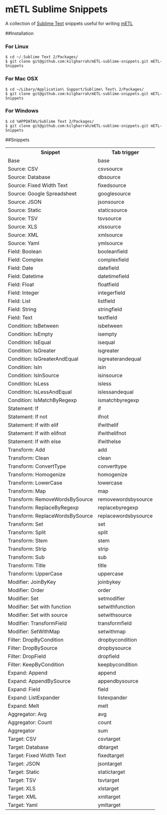 mETL Sublime Snippets
=====================

A collection of [Sublime Text](http://www.sublimetext.com/) snippets useful for writing [mETL](https://github.com/ceumicrodata/mETL?source=cc)

##Installation

### For Linux

    $ cd ~/.Sublime Text 2/Packages/
    $ git clone git@github.com:kilgharrah/mETL-sublime-snippets.git mETL-Snippets

### For Mac OSX

    $ cd ~/Libary/Application\ Support/Sublime\ Text\ 2/Packages/
    $ git clone git@github.com:kilgharrah/mETL-sublime-snippets.git mETL-Snippets

### For Windows

    $ cd %APPDATA%/Sublime Text 2/Packages/
    $ git clone git@github.com:kilgharrah/mETL-sublime-snippets.git mETL-Snippets

##Snippets

<table>
    <tr>
        <th>Snippet</th>
        <th>Tab trigger</th>
    </tr>
    <tr>
        <td>Base</td>
        <td>base</td>
    </tr>
    <tr>
        <td>Source: CSV</td>
        <td>csvsource</td>
    </tr>
    <tr>
        <td>Source: Database</td>
        <td>dbsource</td>
    </tr>
    <tr>
        <td>Source: Fixed Width Text</td>
        <td>fixedsource</td>
    </tr>
    <tr>
        <td>Source: Google Spreadsheet</td>
        <td>googlesource</td>
    </tr>
    <tr>
        <td>Source: JSON</td>
        <td>jsonsource</td>
    </tr>
    <tr>
        <td>Source: Static</td>
        <td>staticsource</td>
    </tr>
    <tr>
        <td>Source: TSV</td>
        <td>tsvsource</td>
    </tr>
    <tr>
        <td>Source: XLS</td>
        <td>xlssource</td>
    </tr>
    <tr>
        <td>Source: XML</td>
        <td>xmlsource</td>
    </tr>
    <tr>
        <td>Source: Yaml</td>
        <td>ymlsource</td>
    </tr>
    <tr>
        <td>Field: Boolean</td>
        <td>booleanfield</td>
    </tr>
    <tr>
        <td>Field: Complex</td>
        <td>complexfield</td>
    </tr>
    <tr>
        <td>Field: Date</td>
        <td>datefield</td>
    </tr>
    <tr>
        <td>Field: Datetime</td>
        <td>datetimefield</td>
    </tr>
    <tr>
        <td>Field: Float</td>
        <td>floatfield</td>
    </tr>
    <tr>
        <td>Field: Integer</td>
        <td>integerfield</td>
    </tr>
    <tr>
        <td>Field: List</td>
        <td>listfield</td>
    </tr>
    <tr>
        <td>Field: String</td>
        <td>stringfield</td>
    </tr>
    <tr>
        <td>Field: Text</td>
        <td>textfield</td>
    </tr>
    <tr>
        <td>Condition: IsBetween</td>
        <td>isbetween</td>
    </tr>
    <tr>
        <td>Condition: IsEmpty</td>
        <td>isempty</td>
    </tr>
    <tr>
        <td>Condition: IsEqual</td>
        <td>isequal</td>
    </tr>
    <tr>
        <td>Condition: IsGreater</td>
        <td>isgreater</td>
    </tr>
    <tr>
        <td>Condition: IsGreaterAndEqual</td>
        <td>isgreaterandequal</td>
    </tr>
    <tr>
        <td>Condition: IsIn</td>
        <td>isin</td>
    </tr>
    <tr>
        <td>Condition: IsInSource</td>
        <td>isinsource</td>
    </tr>
    <tr>
        <td>Condition: IsLess</td>
        <td>isless</td>
    </tr>
    <tr>
        <td>Condition: IsLessAndEqual</td>
        <td>islessandequal</td>
    </tr>
    <tr>
        <td>Condition: IsMatchByRegexp</td>
        <td>ismatchbyregexp</td>
    </tr>
    <tr>
        <td>Statement: If</td>
        <td>if</td>
    </tr>
    <tr>
        <td>Statement: If not</td>
        <td>ifnot</td>
    </tr>
    <tr>
        <td>Statement: If with elif</td>
        <td>ifwithelif</td>
    </tr>
    <tr>
        <td>Statement: If with elifnot</td>
        <td>ifwithelifnot</td>
    </tr>
    <tr>
        <td>Statement: If with else</td>
        <td>ifwithelse</td>
    </tr>
    <tr>
        <td>Transform: Add</td>
        <td>add</td>
    </tr>
    <tr>
        <td>Transform: Clean</td>
        <td>clean</td>
    </tr>
    <tr>
        <td>Transform: ConvertType</td>
        <td>converttype</td>
    </tr>
    <tr>
        <td>Transform: Homogenize</td>
        <td>homogenize</td>
    </tr>
    <tr>
        <td>Transform: LowerCase</td>
        <td>lowercase</td>
    </tr>
    <tr>
        <td>Transform: Map</td>
        <td>map</td>
    </tr>
    <tr>
        <td>Transform: RemoveWordsBySource</td>
        <td>removewordsbysource</td>
    </tr>
    <tr>
        <td>Transform: ReplaceByRegexp</td>
        <td>replacebyregexp</td>
    </tr>
    <tr>
        <td>Transform: ReplaceWordsBySource</td>
        <td>replacewordsbysource</td>
    </tr>
    <tr>
        <td>Transform: Set</td>
        <td>set</td>
    </tr>
    <tr>
        <td>Transform: Split</td>
        <td>split</td>
    </tr>
    <tr>
        <td>Transform: Stem</td>
        <td>stem</td>
    </tr>
    <tr>
        <td>Transform: Strip</td>
        <td>strip</td>
    </tr>
    <tr>
        <td>Transform: Sub</td>
        <td>sub</td>
    </tr>
    <tr>
        <td>Transform: Title</td>
        <td>title</td>
    </tr>
    <tr>
        <td>Transform: UpperCase</td>
        <td>uppercase</td>
    </tr>
    <tr>
        <td>Modifier: JoinByKey</td>
        <td>joinbykey</td>
    </tr>
    <tr>
        <td>Modifier: Order</td>
        <td>order</td>
    </tr>
    <tr>
        <td>Modifier: Set</td>
        <td>setmodifier</td>
    </tr>
    <tr>
        <td>Modifier: Set with function</td>
        <td>setwithfunction</td>
    </tr>
    <tr>
        <td>Modifier: Set with source</td>
        <td>setwithsource</td>
    </tr>
    <tr>
        <td>Modifier: TransformField</td>
        <td>transformfield</td>
    </tr>
    <tr>
        <td>Modifier: SetWithMap</td>
        <td>setwithmap</td>
    </tr>
    <tr>
        <td>Filter: DropByCondition</td>
        <td>dropbycondition</td>
    </tr>
    <tr>
        <td>Filter: DropBySource</td>
        <td>dropbysource</td>
    </tr>
    <tr>
        <td>Filter: DropField</td>
        <td>dropfield</td>
    </tr>
    <tr>
        <td>Filter: KeepByCondition</td>
        <td>keepbycondition</td>
    </tr>
    <tr>
        <td>Expand: Append</td>
        <td>append</td>
    </tr>
    <tr>
        <td>Expand: AppendBySource</td>
        <td>appendbysource</td>
    </tr>
    <tr>
        <td>Expand: Field</td>
        <td>field</td>
    </tr>
    <tr>
        <td>Expand: ListExpander</td>
        <td>listexpander</td>
    </tr>
    <tr>
        <td>Expand: Melt</td>
        <td>melt</td>
    </tr>
    <tr>
        <td>Aggregator: Avg</td>
        <td>avg</td>
    </tr>
    <tr>
        <td>Aggregator: Count</td>
        <td>count</td>
    </tr>
    <tr>
        <td>Aggregator</td>
        <td>sum</td>
    </tr>
    <tr>
        <td>Target: CSV</td>
        <td>csvtarget</td>
    </tr>
    <tr>
        <td>Target: Database</td>
        <td>dbtarget</td>
    </tr>
    <tr>
        <td>Target: Fixed Width Text</td>
        <td>fixedtarget</td>
    </tr>
    <tr>
        <td>Target: JSON</td>
        <td>jsontarget</td>
    </tr>
    <tr>
        <td>Target: Static</td>
        <td>statictarget</td>
    </tr>
    <tr>
        <td>Target: TSV</td>
        <td>tsvtarget</td>
    </tr>
    <tr>
        <td>Target: XLS</td>
        <td>xlstarget</td>
    </tr>
    <tr>
        <td>Target: XML</td>
        <td>xmltarget</td>
    </tr>
    <tr>
        <td>Target: Yaml</td>
        <td>ymltarget</td>
    </tr>
</table>


